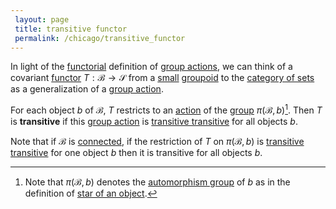 ```yaml
---
 layout: page
 title: transitive functor
 permalink: /chicago/transitive_functor
---
```

In light of the [functorial](https://mathgloss.github.io/MathGloss/chicago/functor) definition of [group actions](https://mathgloss.github.io/MathGloss/chicago/group_action), we can think of a covariant [functor](https://mathgloss.github.io/MathGloss/chicago/functor) $T:\mathcal B\to \mathcal S$ from a [small](https://mathgloss.github.io/MathGloss/chicago/small_category) [groupoid](https://mathgloss.github.io/MathGloss/chicago/groupoid) to the [category of sets](https://mathgloss.github.io/MathGloss/chicago/category_of_sets) as a generalization of a [group action](https://mathgloss.github.io/MathGloss/chicago/group_action).

For each object $b$ of $\mathcal B$, $T$ restricts to an [action](https://mathgloss.github.io/MathGloss/chicago/#############action) of the [group](https://mathgloss.github.io/MathGloss/chicago/group) $\pi(\mathcal B,b)$[^1]. Then $T$ is **transitive** if this [group action](https://mathgloss.github.io/MathGloss/chicago/group_action) is [transitive transitive](https://mathgloss.github.io/MathGloss/chicago/transitive_#############transitive) for all objects $b$. 

Note that if $\mathcal B$ is [connected](https://mathgloss.github.io/MathGloss/chicago/connected_category), if the restriction of $T$ on $\pi(\mathcal B,b)$ is [transitive transitive](https://mathgloss.github.io/MathGloss/chicago/transitive_#############transitive) for one object $b$ then it is transitive for all objects $b$.

[^1]: Note that $\pi(\mathcal B,b)$ denotes the [automorphism group](https://mathgloss.github.io/MathGloss/chicago/automorphism_group) of $b$ as in the definition of [star of an object](https://mathgloss.github.io/MathGloss/chicago/star_of_an_object).

